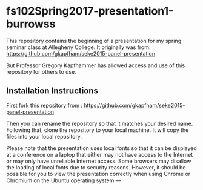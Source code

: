 # fs102Spring2017-presentation1-burrowss

This repository contains the beginning of a presentation for my spring seminar class at Allegheny College. It originally was from: https://github.com/gkapfham/seke2015-panel-presentation

But Professor Gregory Kapfhammer has allowed access and use of this repository for others to use.

## Installation Instructions

First fork this repository from : https://github.com/gkapfham/seke2015-panel-presentation

Then you can rename the repository so that it matches your desired name. Following that, clone the repository to your local machine.
It will copy the files into your local repository.

Please note that the presentation uses local fonts so that it can be displayed at a conference on a laptop that either
may not have access to the Internet or may only have unreliable Internet access. Some browsers may disallow the loading
of local fonts due to security reasons. However, it should be possible for you to view the presentation correctly when
using Chrome or Chromium on the Ubuntu operating system &mdash;
